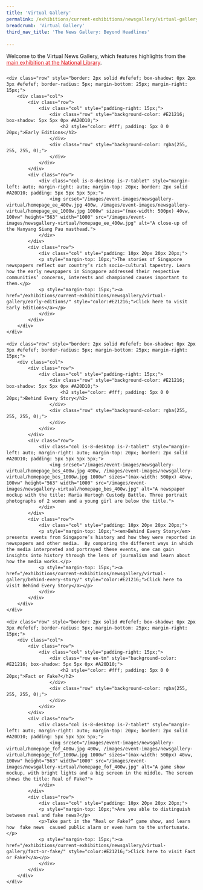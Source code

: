```yaml
---
title: 'Virtual Gallery'
permalink: /exhibitions/current-exhibitions/newsgallery/virtual-gallery/
breadcrumb: 'Virtual Gallery'
third_nav_title: 'The News Gallery: Beyond Headlines'

---
```


<p style="padding-bottom: 10px;">Welcome to the Virtual News Gallery, which features highlights from the <a href="/exhibitions/current-exhibitions/newsgallery/" style="color:#E21216;">main exhibition at the National Library</a>.</p>

<div class="container">

    <div class="row" style="border: 2px solid #efefef; box-shadow: 0px 2px 3px #efefef; border-radius: 5px; margin-bottom: 25px; margin-right: 15px;">
        <div class="col">
            <div class="row">
                <div class="col" style="padding-right: 15px;">  
                    <div class="row" style="background-color: #E21216; box-shadow: 5px 5px 0px #A20D10;">
                        <h2 style="color: #fff; padding: 5px 0 0 20px;">Early Editions</h2>
                    </div>
                    <div class="row" style="background-color: rgba(255, 255, 255, 0);">
                    </div>
                </div>
            </div>
            <div class="row">
                <div class="col is-8-desktop is-7-tablet" style="margin-left: auto; margin-right: auto; margin-top: 20px; border: 2px solid #A20D10; padding: 5px 5px 5px 5px;">
                    <img srcset="/images/event-images/newsgallery-virtual/homepage_ee_400w.jpg 400w, /images/event-images/newsgallery-virtual/homepage_ee_1000w.jpg 1000w" sizes="(max-width: 500px) 40vw, 100vw" height="563" width="1000" src="/images/event-images/newsgallery-virtual/homepage_ee_400w.jpg" alt="A close-up of the Nanyang Siang Pau masthead.">
                </div>
            </div>
            <div class="row">
                <div class="col" style="padding: 10px 20px 20px 20px;">
                <p style="margin-top: 10px;">The stories of Singapore newspapers reflect our country’s rich socio-cultural tapestry. Learn how the early newspapers in Singapore addressed their respective communities’ concerns, interests and championed causes important to them.</p>
                <p style="margin-top: 15px;"><a href="/exhibitions/current-exhibitions/newsgallery/virtual-gallery/early-editions/" style="color:#E21216;">Click here to visit Early Editions</a></p>
                </div>
            </div>
        </div>
    </div>
    
    <div class="row" style="border: 2px solid #efefef; box-shadow: 0px 2px 3px #efefef; border-radius: 5px; margin-bottom: 25px; margin-right: 15px;">
        <div class="col">
            <div class="row">
                <div class="col" style="padding-right: 15px;">  
                    <div class="row" style="background-color: #E21216; box-shadow: 5px 5px 0px #A20D10;">
                        <h2 style="color: #fff; padding: 5px 0 0 20px;">Behind Every Story</h2>
                    </div>
                    <div class="row" style="background-color: rgba(255, 255, 255, 0);">
                    </div>
                </div>
            </div>
            <div class="row">
                <div class="col is-8-desktop is-7-tablet" style="margin-left: auto; margin-right: auto; margin-top: 20px; border: 2px solid #A20D10; padding: 5px 5px 5px 5px;">
                    <img srcset="/images/event-images/newsgallery-virtual/homepage_bes_400w.jpg 400w, /images/event-images/newsgallery-virtual/homepage_bes_1000w.jpg 1000w" sizes="(max-width: 500px) 40vw, 100vw" height="563" width="1000" src="/images/event-images/newsgallery-virtual/homepage_bes_400w.jpg" alt="A newspaper mockup with the title: Maria Hertogh Custody Battle. Three portrait photographs of 2 women and a young girl are below the title.">
                </div>
            </div>            
            <div class="row">
                <div class="col" style="padding: 10px 20px 20px 20px;">
                <p style="margin-top: 10px;"><em>Behind Every Story</em> presents events from Singapore’s history and how they were reported in newspapers and other media.  By comparing the different ways in which the media interpreted and portrayed these events, one can gain insights into history through the lens of journalism and learn about how the media works.</p>
                <p style="margin-top: 15px;"><a href="/exhibitions/current-exhibitions/newsgallery/virtual-gallery/behind-every-story/" style="color:#E21216;">Click here to visit Behind Every Story</a></p>
                </div>
            </div>
        </div>
    </div>    
    
    <div class="row" style="border: 2px solid #efefef; box-shadow: 0px 2px 3px #efefef; border-radius: 5px; margin-bottom: 25px; margin-right: 15px;">
        <div class="col">
            <div class="row">
                <div class="col" style="padding-right: 15px;">  
                    <div class="row ee-tm" style="background-color: #E21216; box-shadow: 5px 5px 0px #A20D10;">
                        <h2 style="color: #fff; padding: 5px 0 0 20px;">Fact or Fake?</h2>
                    </div>
                    <div class="row" style="background-color: rgba(255, 255, 255, 0);">
                    </div>
                </div>
            </div>
            <div class="row">
                <div class="col is-8-desktop is-7-tablet" style="margin-left: auto; margin-right: auto; margin-top: 20px; border: 2px solid #A20D10; padding: 5px 5px 5px 5px;">
                    <img srcset="/images/event-images/newsgallery-virtual/homepage_fof_400w.jpg 400w, /images/event-images/newsgallery-virtual/homepage_fof_1000w.jpg 1000w" sizes="(max-width: 500px) 40vw, 100vw" height="563" width="1000" src="/images/event-images/newsgallery-virtual/homepage_fof_400w.jpg" alt="A game show mockup, with bright lights and a big screen in the middle. The screen shows the title: Real of Fake?">
                </div>
            </div>            
            <div class="row">
                <div class="col" style="padding: 10px 20px 20px 20px;">
                <p style="margin-top: 10px;">Are you able to distinguish between real and fake news?</p>
                <p>Take part in the “Real or Fake?” game show, and learn how  fake news  caused public alarm or even harm to the unfortunate.</p>
                <p style="margin-top: 15px;"><a href="/exhibitions/current-exhibitions/newsgallery/virtual-gallery/fact-or-fake/" style="color:#E21216;">Click here to visit Fact or Fake?</a></p>
                </div>
            </div>
        </div>
    </div>

 
    
</div>


